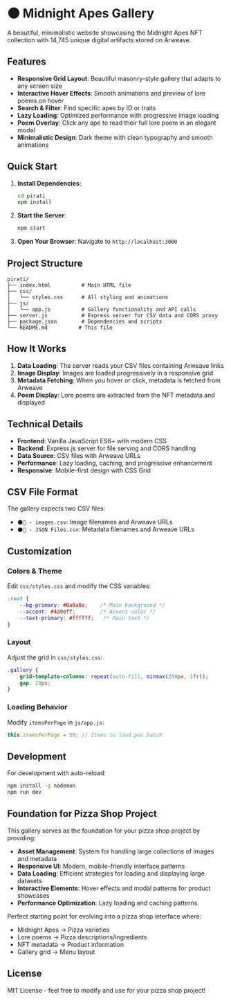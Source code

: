 # 🌑 Midnight Apes Gallery

A beautiful, minimalistic website showcasing the Midnight Apes NFT collection with 14,745 unique digital artifacts stored on Arweave.

## Features

- **Responsive Grid Layout**: Beautiful masonry-style gallery that adapts to any screen size
- **Interactive Hover Effects**: Smooth animations and preview of lore poems on hover
- **Search & Filter**: Find specific apes by ID or traits
- **Lazy Loading**: Optimized performance with progressive image loading
- **Poem Overlay**: Click any ape to read their full lore poem in an elegant modal
- **Minimalistic Design**: Dark theme with clean typography and smooth animations

## Quick Start

1. **Install Dependencies**:
   ```bash
   cd pirati
   npm install
   ```

2. **Start the Server**:
   ```bash
   npm start
   ```

3. **Open Your Browser**:
   Navigate to `http://localhost:3000`

## Project Structure

```
pirati/
├── index.html          # Main HTML file
├── css/
│   └── styles.css      # All styling and animations
├── js/
│   └── app.js          # Gallery functionality and API calls
├── server.js           # Express server for CSV data and CORS proxy
├── package.json        # Dependencies and scripts
└── README.md          # This file
```

## How It Works

1. **Data Loading**: The server reads your CSV files containing Arweave links
2. **Image Display**: Images are loaded progressively in a responsive grid
3. **Metadata Fetching**: When you hover or click, metadata is fetched from Arweave
4. **Poem Display**: Lore poems are extracted from the NFT metadata and displayed

## Technical Details

- **Frontend**: Vanilla JavaScript ES6+ with modern CSS
- **Backend**: Express.js server for file serving and CORS handling
- **Data Source**: CSV files with Arweave URLs
- **Performance**: Lazy loading, caching, and progressive enhancement
- **Responsive**: Mobile-first design with CSS Grid

## CSV File Format

The gallery expects two CSV files:
- `🌑🦧 - images.csv`: Image filenames and Arweave URLs
- `🌑🦧 - JSON Files.csv`: Metadata filenames and Arweave URLs

## Customization

### Colors & Theme
Edit `css/styles.css` and modify the CSS variables:
```css
:root {
    --bg-primary: #0a0a0a;    /* Main background */
    --accent: #4a9eff;        /* Accent color */
    --text-primary: #ffffff;   /* Main text */
}
```

### Layout
Adjust the grid in `css/styles.css`:
```css
.gallery {
    grid-template-columns: repeat(auto-fill, minmax(250px, 1fr));
    gap: 20px;
}
```

### Loading Behavior
Modify `itemsPerPage` in `js/app.js`:
```javascript
this.itemsPerPage = 50; // Items to load per batch
```

## Development

For development with auto-reload:
```bash
npm install -g nodemon
npm run dev
```

## Foundation for Pizza Shop Project

This gallery serves as the foundation for your pizza shop project by providing:

- **Asset Management**: System for handling large collections of images and metadata
- **Responsive UI**: Modern, mobile-friendly interface patterns
- **Data Loading**: Efficient strategies for loading and displaying large datasets
- **Interactive Elements**: Hover effects and modal patterns for product showcases
- **Performance Optimization**: Lazy loading and caching patterns

Perfect starting point for evolving into a pizza shop interface where:
- Midnight Apes → Pizza varieties
- Lore poems → Pizza descriptions/ingredients
- NFT metadata → Product information
- Gallery grid → Menu layout

## License

MIT License - feel free to modify and use for your pizza shop project!